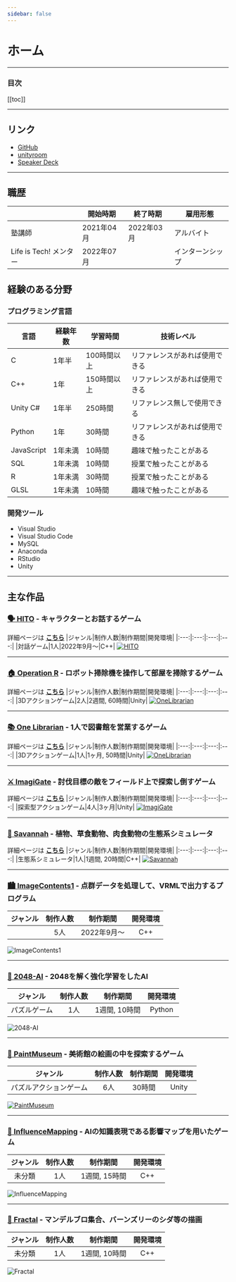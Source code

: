 ```yaml
---
sidebar: false
---
```


# ホーム
---

### 目次
[[toc]]

---

## リンク
- [GitHub](https://github.com/guinpen98)
- [unityroom](https://unityroom.com/users/wg4v329mc1lrdohjey8i)
- [Speaker Deck](https://speakerdeck.com/guinpen98)
---

## 職歴
||開始時期|終了時期|雇用形態|
|---|---|---|---|
|塾講師|2021年04月|2022年03月|アルバイト|
|Life is Tech! メンター|2022年07月||インターンシップ|

## 経験のある分野

### プログラミング言語
|言語|経験年数|学習時間|技術レベル|
|---|---|---|---|
|C|1年半|100時間以上|リファレンスがあれば使用できる|
|C++|1年|150時間以上|リファレンスがあれば使用できる|
|Unity C#|1年半|250時間|リファレンス無しで使用できる|
|Python|1年|30時間|リファレンスがあれば使用できる|
|JavaScript|1年未満|10時間|趣味で触ったことがある|
|SQL|1年未満|10時間|授業で触ったことがある|
|R|1年未満|30時間|授業で触ったことがある|
|GLSL|1年未満|10時間|趣味で触ったことがある|

### 開発ツール
- Visual Studio
- Visual Studio Code
- MySQL
- Anaconda
- RStudio
- Unity

---

## 主な作品

### [🗣️ HITO](https://github.com/guinpen98/HITO) - キャラクターとお話するゲーム
詳細ページは [**こちら**](works/HITO.html)
|ジャンル|制作人数|制作期間|開発環境|
|:---:|:---:|:---:|:---:|
|対話ゲーム|1人|2022年9月～|C++|
[![HITO](./.vuepress/public/imgs/home/Vue-HITO.png)](works/HITO.html)

---

### [🏠 Operation R](https://unityroom.com/games/operation-r) - ロボット掃除機を操作して部屋を掃除するゲーム
詳細ページは [**こちら**](works/OperationR.html)
|ジャンル|制作人数|制作期間|開発環境|
|:---:|:---:|:---:|:---:|
|3Dアクションゲーム|2人|2週間, 60時間|Unity|
[![OneLibrarian](./.vuepress/public/imgs/home/Vue-OperationR.png)](works/OneLibrarian.html)

---

### [📚 One Librarian](https://unityroom.com/games/one_lib) - 1人で図書館を営業するゲーム
詳細ページは [**こちら**](works/OneLibrarian.html)
|ジャンル|制作人数|制作期間|開発環境|
|:---:|:---:|:---:|:---:|
|3Dアクションゲーム|1人|1ヶ月, 50時間|Unity|
[![OneLibrarian](./.vuepress/public/imgs/home/Vue-OneLibrarian.png)](works/OneLibrarian.html)

---

### [⚔️ ImagiGate](https://github.com/yshi112358/Stylish-Game-Public) - 討伐目標の敵をフィールド上で探索し倒すゲーム
詳細ページは [**こちら**](works/ImagiGate.html)
|ジャンル|制作人数|制作期間|開発環境|
|:---:|:---:|:---:|:---:|
|探索型アクションゲーム|4人|3ヶ月|Unity|
[![ImagiGate](./.vuepress/public/imgs/home/Vue-ImagiGate.png)](works/ImagiGate.html)

---

### [🦓 Savannah](https://github.com/guinpen98/Savannah) - 植物、草食動物、肉食動物の生態系シミュレータ
詳細ページは [**こちら**](works/Savannah.html)
|ジャンル|制作人数|制作期間|開発環境|
|:---:|:---:|:---:|:---:|
|生態系シミュレータ|1人|1週間, 20時間|C++|
[![Savannah](./.vuepress/public/imgs/home/Vue-Savannah.png)](works/Savannah.html)

---

### [🏙️ ImageContents1](https://github.com/HotariTobu/ImageContents1/tree/develop) - 点群データを処理して、VRMLで出力するプログラム
|ジャンル|制作人数|制作期間|開発環境|
|:---:|:---:|:---:|:---:|
||5人|2022年9月～|C++|
![ImageContents1](./.vuepress/public/imgs/home/Vue-ImageContents1.png)

---

### [🔢 2048-AI](https://github.com/guinpen98/2048-AI) - 2048を解く強化学習をしたAI
|ジャンル|制作人数|制作期間|開発環境|
|:---:|:---:|:---:|:---:|
|パズルゲーム|1人|1週間, 10時間|Python|
![2048-AI](./.vuepress/public/imgs/home/Vue-2048-AI.png)

---

### [🎨 PaintMuseum](https://github.com/guinpen98/PaintMuseum) - 美術館の絵画の中を探索するゲーム
|ジャンル|制作人数|制作期間|開発環境|
|:---:|:---:|:---:|:---:|
|パズルアクションゲーム|6人|30時間|Unity|
[![PaintMuseum](./.vuepress/public/imgs/home/Vue-PaintMuseum.png)](https://github.com/guinpen98/PaintMuseum)

---

### [🌻 InfluenceMapping](https://github.com/guinpen98/InfluenceMapping) - AIの知識表現である影響マップを用いたゲーム
|ジャンル|制作人数|制作期間|開発環境|
|:---:|:---:|:---:|:---:|
|未分類|1人|1週間, 15時間|C++|
![InfluenceMapping](./.vuepress/public/imgs/home/Vue-InfluenceMapping.png)

---

### [🌱 Fractal](https://github.com/guinpen98/Fractal) - マンデルブロ集合、バーンズリーのシダ等の描画
|ジャンル|制作人数|制作期間|開発環境|
|:---:|:---:|:---:|:---:|
|未分類|1人|1週間, 10時間|C++|
![Fractal](./.vuepress/public/imgs/home/Vue-Fractal.png)
